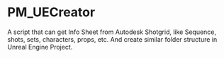 # PM_UECreator
A script that can get Info Sheet from Autodesk Shotgrid, like Sequence, shots, sets, characters, props, etc. And create similar folder structure in Unreal Engine Project.
